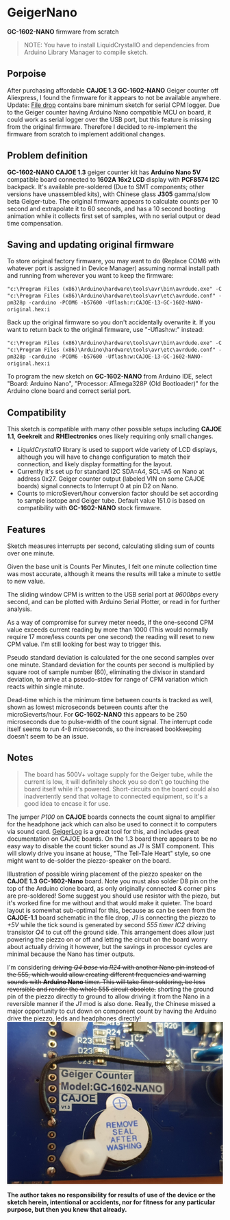 # GeigerNano
**GC-1602-NANO** firmware from scratch

>NOTE: You have to install LiquidCrystalIO and dependencies from Arduino Library Manager to compile sketch.

## Porpoise
After purchasing affordable **CAJOE 1.3 GC-1602-NANO** Geiger counter off Aliexpress, I found the firmware for it appears to not be available anywhere. Update: [File drop](https://drive.google.com/drive/u/0/folders/0B9itH-BnWE5sY2JGRkM4MWhSYkE) contains bare minimum sketch for serial CPM logger.
Due to the Geiger counter having Arduino Nano compatible MCU on board, it could work as serial logger over the USB port, but this feature is missing from the original firmware.
Therefore I decided to re-implement the firmware from scratch to implement additional changes.

## Problem definition
**GC-1602-NANO CAJOE 1.3** geiger counter kit has **Arduino Nano 5V** compatible board connected to **1602A 16x2 LCD** display with **PCF8574 I2C** backpack. It's available pre-soldered (Due to SMT components; other versions have unassembled kits), with Chinese glass **J305** gamma/slow beta Geiger-tube. The original firmware appears to calculate counts per 10 second and extrapolate it to 60 seconds, and has a 10 second booting animation while it collects first set of samples, with no serial output or dead time compensation.

## Saving and updating original firmware
To store original factory firmware, you may want to do (Replace COM6 with whatever port is assigned in Device Manager) assuming normal install path and running from wherever you want to keep the firmware:

    "c:\Program Files (x86)\Arduino\hardware\tools\avr\bin\avrdude.exe" -C "c:\Program Files (x86)\Arduino\hardware\tools\avr\etc\avrdude.conf" -pm328p -carduino -PCOM6 -b57600 -Uflash:r:CAJOE-13-GC-1602-NANO-original.hex:i

Back up the original firmware so you don't accidentally overwrite it. If you want to return back to the original firmware, use "-Uflash:w:" instead:

    "c:\Program Files (x86)\Arduino\hardware\tools\avr\bin\avrdude.exe" -C "c:\Program Files (x86)\Arduino\hardware\tools\avr\etc\avrdude.conf" -pm328p -carduino -PCOM6 -b57600 -Uflash:w:CAJOE-13-GC-1602-NANO-original.hex:i

To program the new sketch on **GC-1602-NANO** from Arduino IDE, select "Board: Arduino Nano", "Processor: ATmega328P (Old Bootloader)" for the Arduino clone board and correct serial port.

## Compatibility
This sketch is compatible with many other possible setups including **CAJOE 1.1**, **Geekreit** and **RHElectronics** ones likely requiring only small changes.
* *LiquidCrystalIO* library is used to support wide variety of LCD displays, although you will have to change configuration to match their connection, and likely display formatting for the layout.
* Currently it's set up for standard I2C SDA=A4, SCL=A5 on Nano at address 0x27. Geiger counter output (labeled VIN on some CAJOE boards) signal connects to Interrupt 0 at pin D2 on Nano. 
* Counts to microSievert/hour conversion factor should be set according to sample isotope and Geiger tube. Default value 151.0 is based on compatibility with **GC-1602-NANO** stock firmware.

## Features
Sketch measures interrupts per second, calculating sliding sum of counts over one minute.

Given the base unit is Counts Per Minutes, I felt one minute collection time was most accurate, although it means the results will take a minute to settle to new value.

The sliding window CPM is written to the USB serial port at *9600bps* every second, and can be plotted with Arduino Serial Plotter, or read in for further analysis.

As a way of compromise for survey meter needs, if the one-second CPM value exceeds current reading by more than 1000 (This would normally require 17 more/less counts per one second) the reading will reset to new CPM value. I'm still looking for best way to trigger this.

Pseudo standard deviation is calculated for the one second samples over one minute. Standard deviation for the counts per second is multiplied by square root of sample number (60), eliminating the divisor in standard deviation, to arrive at a pseudo-stdev for range of CPM variation which reacts within single minute.

Dead-time which is the minimum time between counts is tracked as well, shown as lowest microseconds between counts after the microSieverts/hour. For **GC-1602-NANO** this appears to be 250 microseconds due to pulse-width of the count signal. The interrupt code itself seems to run 4-8 microseconds, so the increased bookkeeping doesn't seem to be an issue.

## Notes
>The board has 500V+ voltage supply for the Geiger tube, while the current is low, it will definitely shock you so don't go touching the board itself while it's powered. Short-circuits on the board could also inadvertently send that voltage to connected equipment, so it's a good idea to encase it for use.

The jumper *P100* on **CAJOE** boards connects the count signal to amplifier for the headphone jack which can also be used to connect it to computers via sound card. [GeigerLog](https://sourceforge.net/projects/geigerlog/files/) is a great tool for this, and includes great documentation on CAJOE boards.
On the 1.3 board there appears to be no easy way to disable the count ticker sound as *J1* is SMT component. This will slowly drive you insane at house, "The Tell-Tale Heart" style, so one might want to de-solder the piezzo-speaker on the board.

Illustration of possible wiring placement of the piezzo speaker on the **CAJOE 1.3 GC-1602-Nano** board. Note you must also solder D8 pin on the top of the Arduino clone board, as only originally connected & corner pins are pre-soldered! Some suggest you should use resistor with the piezo, but it's worked fine for me without and that would make it quieter. The board layout is somewhat sub-optimal for this, because as can be seen from the **CAJOE-1.1** board schematic in the file drop, *J1* is connecting the piezzo to *+5V* while the tick sound is generated by second *555 timer IC2* driving transistor *Q4* to cut off the ground side. This arrangement does allow just powering the piezzo on or off and letting the circuit on the board worry about actually driving it however, but the savings in processor cycles are minimal because the Nano has timer outputs.

I'm considering ~~driving *Q4 base* via *R24* with another Nano pin instead of the 555, which would allow creating different frequencies and warning sounds with **Arduino Nano** timer. This will take finer soldering, be less reversible and render the whole 555 circuit obsolete.~~ shorting the ground pin of the piezzo directly to ground to allow driving it from the Nano in a reversible manner if the *J1* mod is also done. Really, the Chinese missed a major opportunity to cut down on component count by having the Arduino drive the piezzo, leds and headphones directly!
![J1 removed and linked to Pin 9](https://github.com/Donwulff/resources/raw/main/20210410_200253.jpg)

**The author takes no responsibility for results of use of the device or the sketch herein, intentional or accidents, nor for fitness for any particular purpose, but then you knew that already.**
